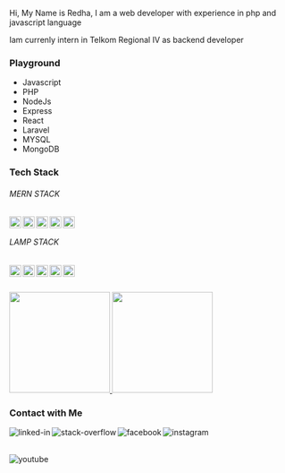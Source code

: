

<!--
**tataredhaalfath/tataredhaalfath** is a ✨ _special_ ✨ repository because its `README.md` (this file) appears on your GitHub profile.

Here are some ideas to get you started:

- 🔭 I’m currently working on ...
- 🌱 I’m currently learning ...
- 👯 I’m looking to collaborate on ...
- 🤔 I’m looking for help with ...
- 💬 Ask me about ...
- 📫 How to reach me: ...
- 😄 Pronouns: ...
- ⚡ Fun fact: ...
-->

Hi, My Name is Redha, I am a web developer with experience in php and javascript language

Iam currenly intern in Telkom Regional IV as backend developer

### Playground
- Javascript
- PHP
- NodeJs
- Express
- React
- Laravel
- MYSQL
- MongoDB

### Tech Stack

###### MERN STACK
 <a href="https://www.mongodb.com//"><img align="left" alt="MongoDB" title="MongoDB" width="21px" src="https://img.icons8.com/color/2x/mongodb.png" /></a>
 <a href="https://expressjs.com//"><img align="left" alt="ExpressJs" title="Express JS (Nodejs Framework)" width="21px" src="https://buildwithangga.com/storage/assets/images/tools/logo_expressjs.png" /></a>
 <a href="https://reactjs.org/"><img align="left" alt="React" title="React" width="21px" src="https://cdn.worldvectorlogo.com/logos/react-2.svg" /></a>
 <a href="https://nodejs.org/"><img align="left" alt="NodeJS" title="NodeJS" width="21px" src="https://seeklogo.com/images/N/nodejs-logo-FBE122E377-seeklogo.com.png" /></a>
   <a href="#"><img align="left" alt="JavaScript" title="JavaScript" width="21px" src="https://upload.wikimedia.org/wikipedia/commons/9/99/Unofficial_JavaScript_logo_2.svg" /></a>
 <br>
###### LAMP STACK
  <a href="#"><img align="left" alt="Linux" title="System Operation" width="21px" src="https://img.icons8.com/color/2x/linux.png" /></a>
  <a href="#"><img align="left" alt="XAMPP" title="web server" width="21px" src="https://seeklogo.com/images/X/xampp-logo-1C1A9E3689-seeklogo.com.png" /></a>
  <a href="https://www.mysql.com/"><img align="left" alt="Mysql" title="Mysql Database" width="21px" src="https://img.icons8.com/color/2x/mysql-logo.png" /></a>
  <a href="#"><img align="left" alt="PHP" title="PHP" width="21px" src="https://img.icons8.com/officel/2x/php-logo.png" /></a>
  <a href="https://laravel.com/"><img align="left" alt="Laravel" title="Laravel (PHP Framework)" width="21px" src="https://laravel.com/img/logomark.min.svg"     /></a>
  
  
  
  <br>
  <br>
  


<p align="left">
<a href="https://github.com/tataredhaalfath">
  <img height="180em" src="https://github-readme-stats-eight-theta.vercel.app/api?username=tataredhaalfath&show_icons=true&theme=algolia&include_all_commits=true&count_private=true"/>
  <img height="180em" src="https://github-readme-stats-eight-theta.vercel.app/api/top-langs/?username=tataredhaalfath&layout=compact&langs_count=8&theme=algolia"/>

</a>
</p>


### Contact with Me

[<img align="left" alt="linked-in" src="https://img.shields.io/badge/linkedin-%230077B5.svg?&style=for-the-badge&logo=linkedin&logoColor=white" />](https://www.linkedin.com/in/tata-redha-al-fath-34034920a/)

[<img align="left" alt="stack-overflow" src="https://img.shields.io/badge/stack%20overflow-FE7A16?logo=stack-overflow&logoColor=white&style=for-the-badge" />](https://stackoverflow.com/users/17189697/redha)

[<img align="left" alt="facebook" src="https://img.shields.io/badge/facebook-%231877F2.svg?&style=for-the-badge&logo=facebook&logoColor=white" />](https://web.facebook.com/tata.redha.al.fath/)

[<img align="left" alt="instagram" src="https://img.shields.io/badge/Instagram-%23E4405F.svg?&style=for-the-badge&logo=instagram&logoColor=white" />](https://www.instagram.com/redha.af/)

<br>
<br>

[<img align="left" alt="youtube" src="https://img.shields.io/badge/youtube-%23FF0001.svg?&style=for-the-badge&logo=youtube&logoColor=white" />](https://www.youtube.com/channel/UCRKZGPS0d-JA50AeCVaekzQ)

